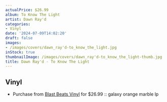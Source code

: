 ```yaml
---
actualPrice: $26.99
album: To Know The Light
artist: Dawn Ray'd
categories:
- Vinyl
date: '2024-07-09T14:02:20'
draft: false
images:
- /images/covers/dawn_ray'd-to_know_the_light.jpg
inStock: true
thumbnailImage: /images/covers/dawn_ray'd-to_know_the_light-thumb.jpg
title: Dawn Ray'd - To Know The Light
---
```


## Vinyl
* Purchase from [Blast Beats Vinyl](https://blastbeatsvinyl.com/products/dawn-rayd-to-know-the-light-galaxy-orange-marble-lp) for $26.99 :: galaxy orange marble lp

